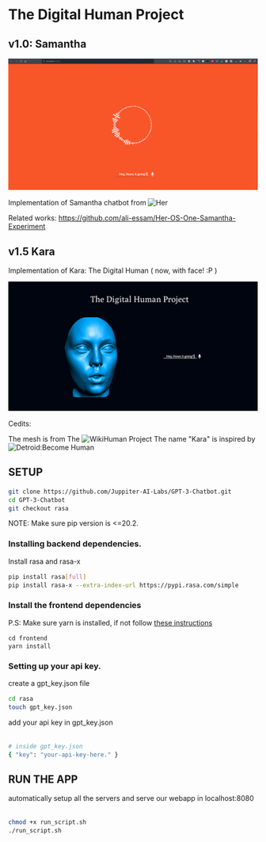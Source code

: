# The Digital Human Project

## v1.0: Samantha

![](./assets/screenshot_samantha.png)

Implementation of Samantha chatbot from ![Her](<https://en.wikipedia.org/wiki/Her_(film)>)

Related works: https://github.com/ali-essam/Her-OS-One-Samantha-Experiment

## v1.5 Kara

Implementation of Kara: The Digital Human ( now, with face! :P )

![](./assets/kara_screenshot_2.png)

Cedits:

The mesh is from The ![WikiHuman Project](https://vgl.ict.usc.edu/Data/DigitalEmily2/)
The name "Kara" is inspired by ![Detroid:Become Human](https://store.steampowered.com/agecheck/app/1222140/)

## SETUP

```bash
git clone https://github.com/Juppiter-AI-Labs/GPT-3-Chatbot.git
cd GPT-3-Chatbot
git checkout rasa
```

NOTE: Make sure pip version is <=20.2.

### Installing backend dependencies.

Install rasa and rasa-x

```bash
pip install rasa[full]
pip install rasa-x --extra-index-url https://pypi.rasa.com/simple
```

### Install the frontend dependencies

P.S: Make sure yarn is installed, if not follow [these instructions](https://classic.yarnpkg.com/en/docs/install/#debian-stable)

```
cd frontend
yarn install

```

### Setting up your api key.

create a gpt_key.json file

```bash
cd rasa
touch gpt_key.json

```

add your api key in gpt_key.json

```bash

# inside gpt_key.json
{ "key": "your-api-key-here." }

```

## RUN THE APP

automatically setup all the servers and serve our webapp in localhost:8080

```bash

chmod +x run_script.sh
./run_script.sh
```
